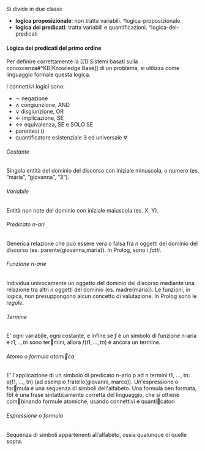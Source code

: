 Si divide in due classi:
- **logica proposizionale**: non tratta variabili. ^logica-proposizionale
- **logica dei predicati**: tratta variabili e quantificazioni. ^logica-dei-predicati

#### Logica dei predicati del primo ordine
Per definire correttamente la [[1) Sistemi basati sulla conoscenza#^KB|Knowledge Base]] di un problema, si utilizza come linguaggio formale questa logica.

I connettivi logici sono:
- $∼$ negazione
- $∧$ congiunzione, AND
- $∨$ disgiunzione, OR 
- $←$ implicazione, SE
- $↔$ equivalenza, SE e SOLO SE
- parentesi $(  )$ 
- quantificatore esistenziale $∃$ ed universale $∀$

###### Costante
Singola entità del dominio del discorso con iniziale minuscola, o numero (es. “maria”, “giovanna”, “3”).

###### Variabile
Entità non note del dominio con iniziale maiuscola (es. X, Y).

###### Predicato n-ari
Generica relazione che può essere vera o falsa fra $n$ oggetti del dominio del discorso (es. parente(giovanna,maria)). In Prolog, sono i *fatti*.

###### Funzione n-arie
Individua univocamente un oggetto del dominio del discorso mediante una relazione tra altri $n$ oggetti del dominio (es. madre(maria)). Le funzioni, in logica, non presuppongono alcun concetto di valutazione. In Prolog sono le *regole*.

###### Termine
E' ogni variabile, ogni costante, e infine se $f$ è un simbolo di funzione n-aria e $t1, .., tn$ sono termini, allora $f(t1, ..., tn)$ è ancora un termine.

###### Atomo o formula atomica
E' l'applicazione di un simbolo di predicato n-ario p ad n termini t1, ..., tn: p(t1, ..., tn) (ad esempio fratello(giovanni, marco)). Un'espressione o formula è una sequenza di simboli dell'alfabeto. Una formula ben formata, fbf è una frase sintatticamente corretta del linguaggio, che si ottiene combinando formule atomiche, usando connettivi e quanticatori

###### Espressione o formula
Sequenza di simboli appartenenti all’alfabeto, ossia qualunque di quelle sopra.